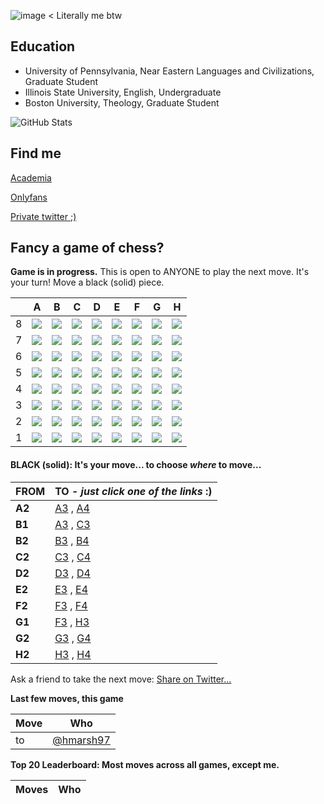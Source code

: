 ![image](https://github.com/user-attachments/assets/ff589df3-8a67-427d-b793-f9d5b4507c2c)
< Literally me btw

## Education
* University of Pennsylvania, Near Eastern Languages and Civilizations, Graduate Student
* Illinois State University, English, Undergraduate
* Boston University, Theology, Graduate Student

<p>
  <img src="https://github-readme-stats.vercel.app/api?username=hmarsh97&amp;show_icons=true&theme=w" alt="GitHub Stats">
</p>

## Find me
[Academia](https://upenn.academia.edu/HoldenMarshall)

[Onlyfans](https://upenn.academia.edu/HoldenMarshall)

[Private twitter ;)](https://upenn.academia.edu/HoldenMarshall)

## Fancy a game of chess?
**Game is in progress.** This is open to ANYONE to play the next move. It's your turn! Move a black (solid) piece.  

|   | A | B | C | D | E | F | G | H |
| - | - | - | - | - | - | - | - | - |
| 8 | ![](https://raw.githubusercontent.com/hmarsh97/chungus/master/chess_images/r.png) | ![](https://raw.githubusercontent.com/hmarsh97/chungus/master/chess_images/n.png) | ![](https://raw.githubusercontent.com/hmarsh97/chungus/master/chess_images/b.png) | ![](https://raw.githubusercontent.com/hmarsh97/chungus/master/chess_images/q.png) | ![](https://raw.githubusercontent.com/hmarsh97/chungus/master/chess_images/k.png) | ![](https://raw.githubusercontent.com/hmarsh97/chungus/master/chess_images/b.png) | ![](https://raw.githubusercontent.com/hmarsh97/chungus/master/chess_images/blank.png) | ![](https://raw.githubusercontent.com/hmarsh97/chungus/master/chess_images/r.png) |
| 7 | ![](https://raw.githubusercontent.com/hmarsh97/chungus/master/chess_images/p.png) | ![](https://raw.githubusercontent.com/hmarsh97/chungus/master/chess_images/p.png) | ![](https://raw.githubusercontent.com/hmarsh97/chungus/master/chess_images/blank.png) | ![](https://raw.githubusercontent.com/hmarsh97/chungus/master/chess_images/blank.png) | ![](https://raw.githubusercontent.com/hmarsh97/chungus/master/chess_images/p.png) | ![](https://raw.githubusercontent.com/hmarsh97/chungus/master/chess_images/p.png) | ![](https://raw.githubusercontent.com/hmarsh97/chungus/master/chess_images/p.png) | ![](https://raw.githubusercontent.com/hmarsh97/chungus/master/chess_images/p.png) |
| 6 | ![](https://raw.githubusercontent.com/hmarsh97/chungus/master/chess_images/blank.png) | ![](https://raw.githubusercontent.com/hmarsh97/chungus/master/chess_images/blank.png) | ![](https://raw.githubusercontent.com/hmarsh97/chungus/master/chess_images/blank.png) | ![](https://raw.githubusercontent.com/hmarsh97/chungus/master/chess_images/p.png) | ![](https://raw.githubusercontent.com/hmarsh97/chungus/master/chess_images/blank.png) | ![](https://raw.githubusercontent.com/hmarsh97/chungus/master/chess_images/n.png) | ![](https://raw.githubusercontent.com/hmarsh97/chungus/master/chess_images/blank.png) | ![](https://raw.githubusercontent.com/hmarsh97/chungus/master/chess_images/blank.png) |
| 5 | ![](https://raw.githubusercontent.com/hmarsh97/chungus/master/chess_images/blank.png) | ![](https://raw.githubusercontent.com/hmarsh97/chungus/master/chess_images/blank.png) | ![](https://raw.githubusercontent.com/hmarsh97/chungus/master/chess_images/blank.png) | ![](https://raw.githubusercontent.com/hmarsh97/chungus/master/chess_images/P.png) | ![](https://raw.githubusercontent.com/hmarsh97/chungus/master/chess_images/blank.png) | ![](https://raw.githubusercontent.com/hmarsh97/chungus/master/chess_images/blank.png) | ![](https://raw.githubusercontent.com/hmarsh97/chungus/master/chess_images/blank.png) | ![](https://raw.githubusercontent.com/hmarsh97/chungus/master/chess_images/blank.png) |
| 4 | ![](https://raw.githubusercontent.com/hmarsh97/chungus/master/chess_images/blank.png) | ![](https://raw.githubusercontent.com/hmarsh97/chungus/master/chess_images/blank.png) | ![](https://raw.githubusercontent.com/hmarsh97/chungus/master/chess_images/blank.png) | ![](https://raw.githubusercontent.com/hmarsh97/chungus/master/chess_images/blank.png) | ![](https://raw.githubusercontent.com/hmarsh97/chungus/master/chess_images/blank.png) | ![](https://raw.githubusercontent.com/hmarsh97/chungus/master/chess_images/blank.png) | ![](https://raw.githubusercontent.com/hmarsh97/chungus/master/chess_images/blank.png) | ![](https://raw.githubusercontent.com/hmarsh97/chungus/master/chess_images/blank.png) |
| 3 | ![](https://raw.githubusercontent.com/hmarsh97/chungus/master/chess_images/blank.png) | ![](https://raw.githubusercontent.com/hmarsh97/chungus/master/chess_images/blank.png) | ![](https://raw.githubusercontent.com/hmarsh97/chungus/master/chess_images/N.png) | ![](https://raw.githubusercontent.com/hmarsh97/chungus/master/chess_images/blank.png) | ![](https://raw.githubusercontent.com/hmarsh97/chungus/master/chess_images/blank.png) | ![](https://raw.githubusercontent.com/hmarsh97/chungus/master/chess_images/Q.png) | ![](https://raw.githubusercontent.com/hmarsh97/chungus/master/chess_images/blank.png) | ![](https://raw.githubusercontent.com/hmarsh97/chungus/master/chess_images/blank.png) |
| 2 | ![](https://raw.githubusercontent.com/hmarsh97/chungus/master/chess_images/P.png) | ![](https://raw.githubusercontent.com/hmarsh97/chungus/master/chess_images/P.png) | ![](https://raw.githubusercontent.com/hmarsh97/chungus/master/chess_images/P.png) | ![](https://raw.githubusercontent.com/hmarsh97/chungus/master/chess_images/B.png) | ![](https://raw.githubusercontent.com/hmarsh97/chungus/master/chess_images/blank.png) | ![](https://raw.githubusercontent.com/hmarsh97/chungus/master/chess_images/P.png) | ![](https://raw.githubusercontent.com/hmarsh97/chungus/master/chess_images/P.png) | ![](https://raw.githubusercontent.com/hmarsh97/chungus/master/chess_images/P.png) |
| 1 | ![](https://raw.githubusercontent.com/hmarsh97/chungus/master/chess_images/R.png) | ![](https://raw.githubusercontent.com/hmarsh97/chungus/master/chess_images/blank.png) | ![](https://raw.githubusercontent.com/hmarsh97/chungus/master/chess_images/blank.png) | ![](https://raw.githubusercontent.com/hmarsh97/chungus/master/chess_images/blank.png) | ![](https://raw.githubusercontent.com/hmarsh97/chungus/master/chess_images/K.png) | ![](https://raw.githubusercontent.com/hmarsh97/chungus/master/chess_images/B.png) | ![](https://raw.githubusercontent.com/hmarsh97/chungus/master/chess_images/N.png) | ![](https://raw.githubusercontent.com/hmarsh97/chungus/master/chess_images/R.png) |

#### **BLACK (solid):** It's your move... to choose _where_ to move...

| FROM | TO - _just click one of the links_ :) |
| ---- | -- |
| **A2** | [A3](https://github.com/hmarsh97/chungus/issues/new?title=chess%7Cmove%7Ca2a3%7C14&body=Just+push+%27Submit+new+issue%27.+You+don%27t+need+to+do+anything+else.) , [A4](https://github.com/hmarsh97/chungus/issues/new?title=chess%7Cmove%7Ca2a4%7C14&body=Just+push+%27Submit+new+issue%27.+You+don%27t+need+to+do+anything+else.) |
| **B1** | [A3](https://github.com/hmarsh97/chungus/issues/new?title=chess%7Cmove%7Cb1a3%7C14&body=Just+push+%27Submit+new+issue%27.+You+don%27t+need+to+do+anything+else.) , [C3](https://github.com/hmarsh97/chungus/issues/new?title=chess%7Cmove%7Cb1c3%7C14&body=Just+push+%27Submit+new+issue%27.+You+don%27t+need+to+do+anything+else.) |
| **B2** | [B3](https://github.com/hmarsh97/chungus/issues/new?title=chess%7Cmove%7Cb2b3%7C14&body=Just+push+%27Submit+new+issue%27.+You+don%27t+need+to+do+anything+else.) , [B4](https://github.com/hmarsh97/chungus/issues/new?title=chess%7Cmove%7Cb2b4%7C14&body=Just+push+%27Submit+new+issue%27.+You+don%27t+need+to+do+anything+else.) |
| **C2** | [C3](https://github.com/hmarsh97/chungus/issues/new?title=chess%7Cmove%7Cc2c3%7C14&body=Just+push+%27Submit+new+issue%27.+You+don%27t+need+to+do+anything+else.) , [C4](https://github.com/hmarsh97/chungus/issues/new?title=chess%7Cmove%7Cc2c4%7C14&body=Just+push+%27Submit+new+issue%27.+You+don%27t+need+to+do+anything+else.) |
| **D2** | [D3](https://github.com/hmarsh97/chungus/issues/new?title=chess%7Cmove%7Cd2d3%7C14&body=Just+push+%27Submit+new+issue%27.+You+don%27t+need+to+do+anything+else.) , [D4](https://github.com/hmarsh97/chungus/issues/new?title=chess%7Cmove%7Cd2d4%7C14&body=Just+push+%27Submit+new+issue%27.+You+don%27t+need+to+do+anything+else.) |
| **E2** | [E3](https://github.com/hmarsh97/chungus/issues/new?title=chess%7Cmove%7Ce2e3%7C14&body=Just+push+%27Submit+new+issue%27.+You+don%27t+need+to+do+anything+else.) , [E4](https://github.com/hmarsh97/chungus/issues/new?title=chess%7Cmove%7Ce2e4%7C14&body=Just+push+%27Submit+new+issue%27.+You+don%27t+need+to+do+anything+else.) |
| **F2** | [F3](https://github.com/hmarsh97/chungus/issues/new?title=chess%7Cmove%7Cf2f3%7C14&body=Just+push+%27Submit+new+issue%27.+You+don%27t+need+to+do+anything+else.) , [F4](https://github.com/hmarsh97/chungus/issues/new?title=chess%7Cmove%7Cf2f4%7C14&body=Just+push+%27Submit+new+issue%27.+You+don%27t+need+to+do+anything+else.) |
| **G1** | [F3](https://github.com/hmarsh97/chungus/issues/new?title=chess%7Cmove%7Cg1f3%7C14&body=Just+push+%27Submit+new+issue%27.+You+don%27t+need+to+do+anything+else.) , [H3](https://github.com/hmarsh97/chungus/issues/new?title=chess%7Cmove%7Cg1h3%7C14&body=Just+push+%27Submit+new+issue%27.+You+don%27t+need+to+do+anything+else.) |
| **G2** | [G3](https://github.com/hmarsh97/chungus/issues/new?title=chess%7Cmove%7Cg2g3%7C14&body=Just+push+%27Submit+new+issue%27.+You+don%27t+need+to+do+anything+else.) , [G4](https://github.com/hmarsh97/chungus/issues/new?title=chess%7Cmove%7Cg2g4%7C14&body=Just+push+%27Submit+new+issue%27.+You+don%27t+need+to+do+anything+else.) |
| **H2** | [H3](https://github.com/hmarsh97/chungus/issues/new?title=chess%7Cmove%7Ch2h3%7C14&body=Just+push+%27Submit+new+issue%27.+You+don%27t+need+to+do+anything+else.) , [H4](https://github.com/hmarsh97/chungus/issues/new?title=chess%7Cmove%7Ch2h4%7C14&body=Just+push+%27Submit+new+issue%27.+You+don%27t+need+to+do+anything+else.) |

Ask a friend to take the next move: [Share on Twitter...](https://twitter.com/share?text=I'm+playing+chess+on+a+GitHub+Profile+Readme!+Can+you+please+take+the+next+move+at+https://github.com/hmarsh97)

**Last few moves, this game**

| Move  | Who |
| ----- | --- |
|  to  | [@hmarsh97](https://github.com/hmarsh97) |

**Top 20 Leaderboard: Most moves across all games, except me.**

| Moves | Who |
| ----- | --- |
